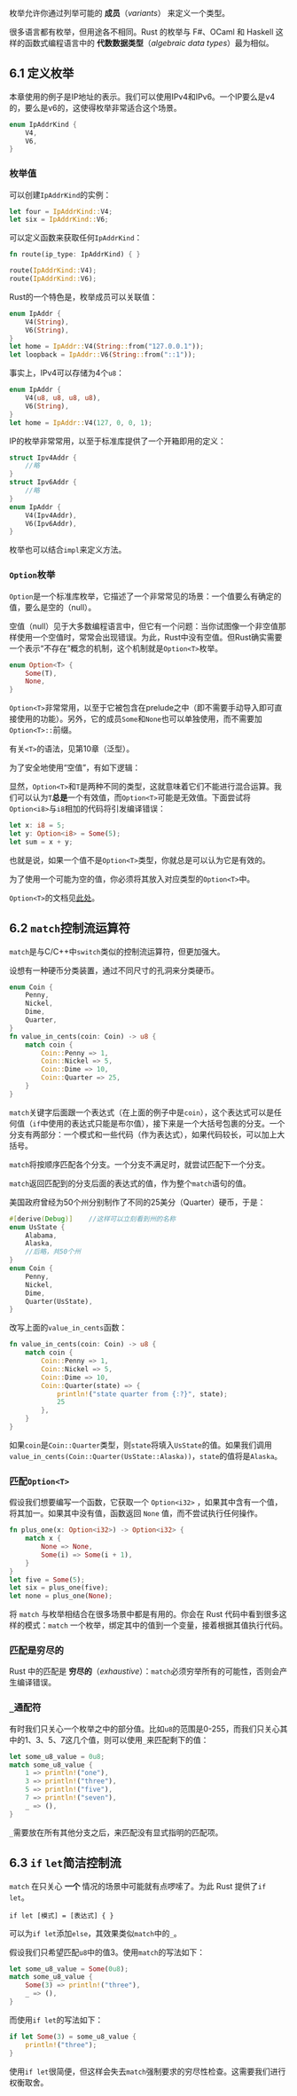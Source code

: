 枚举允许你通过列举可能的 **成员**（*variants*） 来定义一个类型。

很多语言都有枚举，但用途各不相同。Rust 的枚举与 F#、OCaml 和 Haskell 这样的函数式编程语言中的 **代数数据类型**（*algebraic data types*）最为相似。

## 6.1 定义枚举

本章使用的例子是IP地址的表示。我们可以使用IPv4和IPv6。一个IP要么是v4的，要么是v6的，这使得枚举非常适合这个场景。

```rust
enum IpAddrKind {
    V4,
    V6,
}
```

### 枚举值

可以创建`IpAddrKind`的实例：

```rust
let four = IpAddrKind::V4;
let six = IpAddrKind::V6;
```

可以定义函数来获取任何`IpAddrKind`：

```rust
fn route(ip_type: IpAddrKind) { }

route(IpAddrKind::V4);
route(IpAddrKind::V6);
```

Rust的一个特色是，枚举成员可以关联值：

```rust
enum IpAddr {
    V4(String),
    V6(String),
}
let home = IpAddr::V4(String::from("127.0.0.1"));
let loopback = IpAddr::V6(String::from("::1"));
```

事实上，IPv4可以存储为4个`u8`：

```rust
enum IpAddr {
    V4(u8, u8, u8, u8),
    V6(String),
}
let home = IpAddr::V4(127, 0, 0, 1);
```

IP的枚举非常常用，以至于标准库提供了一个开箱即用的定义：

```rust
struct Ipv4Addr {
    //略
}
struct Ipv6Addr {
    //略
}
enum IpAddr {
    V4(Ipv4Addr),
    V6(Ipv6Addr),
}
```

枚举也可以结合`impl`来定义方法。

### `Option`枚举

`Option`是一个标准库枚举，它描述了一个非常常见的场景：一个值要么有确定的值，要么是空的（null）。

空值（null）见于大多数编程语言中，但它有一个问题：当你试图像一个非空值那样使用一个空值时，常常会出现错误。为此，Rust中没有空值。但Rust确实需要一个表示“不存在”概念的机制，这个机制就是`Option<T>`枚举。

```rust
enum Option<T> {
    Some(T),
    None,
}
```

`Option<T>`非常常用，以至于它被包含在prelude之中（即不需要手动导入即可直接使用的功能）。另外，它的成员`Some`和`None`也可以单独使用，而不需要加`Option<T>::`前缀。

有关`<T>`的语法，见第10章（泛型）。

为了安全地使用“空值”，有如下逻辑：

显然，`Option<T>`和`T`是两种不同的类型，这就意味着它们不能进行混合运算。我们可以认为`T`**总是**一个有效值，而`Option<T>`可能是无效值。下面尝试将`Option<i8>`与`i8`相加的代码将引发编译错误：

```rust
let x: i8 = 5;
let y: Option<i8> = Some(5);
let sum = x + y;
```

也就是说，如果一个值不是`Option<T>`类型，你就总是可以认为它是有效的。

为了使用一个可能为空的值，你必须将其放入对应类型的`Option<T>`中。

`Option<T>`的文档见[此处](https://doc.rust-lang.org/std/option/enum.Option.html)。

## 6.2 `match`控制流运算符

`match`是与C/C++中`switch`类似的控制流运算符，但更加强大。

设想有一种硬币分类装置，通过不同尺寸的孔洞来分类硬币。

```rust
enum Coin {
    Penny,
    Nickel,
    Dime,
    Quarter,
}
fn value_in_cents(coin: Coin) -> u8 {
    match coin {
        Coin::Penny => 1,
        Coin::Nickel => 5,
        Coin::Dime => 10,
        Coin::Quarter => 25,
    }
}
```

`match`关键字后面跟一个表达式（在上面的例子中是`coin`），这个表达式可以是任何值（`if`中使用的表达式只能是布尔值），接下来是一个大括号包裹的分支。一个分支有两部分：一个模式和一些代码（作为表达式），如果代码较长，可以加上大括号。

`match`将按顺序匹配各个分支。一个分支不满足时，就尝试匹配下一个分支。

`match`返回匹配到的分支后面的表达式的值，作为整个`match`语句的值。



美国政府曾经为50个州分别制作了不同的25美分（Quarter）硬币，于是：

```rust
#[derive(Debug)]	//这样可以立刻看到州的名称
enum UsState {
    Alabama,
    Alaska,
    //后略，共50个州
}
enum Coin {
    Penny,
    Nickel,
    Dime,
    Quarter(UsState),
}
```

改写上面的`value_in_cents`函数：

```rust
fn value_in_cents(coin: Coin) -> u8 {
    match coin {
        Coin::Penny => 1,
        Coin::Nickel => 5,
        Coin::Dime => 10,
        Coin::Quarter(state) => {
            println!("state quarter from {:?}", state);
            25
        },
    }
}
```

如果`coin`是`Coin::Quarter`类型，则`state`将填入`UsState`的值。如果我们调用`value_in_cents(Coin::Quarter(UsState::Alaska))`，`state`的值将是`Alaska`。

### 匹配`Option<T>`

假设我们想要编写一个函数，它获取一个 `Option<i32>` ，如果其中含有一个值，将其加一。如果其中没有值，函数返回 `None` 值，而不尝试执行任何操作。

```rust
fn plus_one(x: Option<i32>) -> Option<i32> {
    match x {
        None => None,
        Some(i) => Some(i + 1),
    }
}
let five = Some(5);
let six = plus_one(five);
let none = plus_one(None);
```

将 `match` 与枚举相结合在很多场景中都是有用的。你会在 Rust 代码中看到很多这样的模式：`match` 一个枚举，绑定其中的值到一个变量，接着根据其值执行代码。

### 匹配是穷尽的

Rust 中的匹配是 **穷尽的**（*exhaustive*）：`match`必须穷举所有的可能性，否则会产生编译错误。

### `_`通配符

有时我们只关心一个枚举之中的部分值。比如`u8`的范围是0-255，而我们只关心其中的1、3、5、7这几个值，则可以使用`_`来匹配剩下的值：

```rust
let some_u8_value = 0u8;
match some_u8_value {
    1 => println!("one"),
    3 => println!("three"),
    5 => println!("five"),
    7 => println!("seven"),
    _ => (),
}
```

`_`需要放在所有其他分支之后，来匹配没有显式指明的匹配项。

## 6.3 `if` `let`简洁控制流

`match` 在只关心 **一个** 情况的场景中可能就有点啰嗦了。为此 Rust 提供了`if let`。

`if let [模式] = [表达式] { }`

可以为`if let`添加`else`，其效果类似`match`中的`_`。

假设我们只希望匹配`u8`中的值3。使用`match`的写法如下：

```rust
let some_u8_value = Some(0u8);
match some_u8_value {
    Some(3) => println!("three"),
    _ => (),
}
```

而使用`if let`的写法如下：

```rust
if let Some(3) = some_u8_value {
    println!("three");
}
```

使用`if let`很简便，但这样会失去`match`强制要求的穷尽性检查。这需要我们进行权衡取舍。

